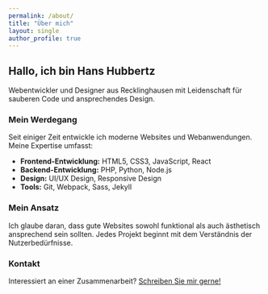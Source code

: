 ```yaml
---
permalink: /about/
title: "Über mich"
layout: single
author_profile: true
---
```


## Hallo, ich bin Hans Hubbertz

Webentwickler und Designer aus Recklinghausen mit Leidenschaft für sauberen Code und ansprechendes Design.

### Mein Werdegang

Seit einiger Zeit entwickle ich moderne Websites und Webanwendungen. Meine Expertise umfasst:

- **Frontend-Entwicklung:** HTML5, CSS3, JavaScript, React
- **Backend-Entwicklung:** PHP, Python, Node.js
- **Design:** UI/UX Design, Responsive Design
- **Tools:** Git, Webpack, Sass, Jekyll

### Mein Ansatz

Ich glaube daran, dass gute Websites sowohl funktional als auch ästhetisch ansprechend sein sollten. Jedes Projekt beginnt mit dem Verständnis der Nutzerbedürfnisse.

### Kontakt

Interessiert an einer Zusammenarbeit? [Schreiben Sie mir gerne!](/contact/)
